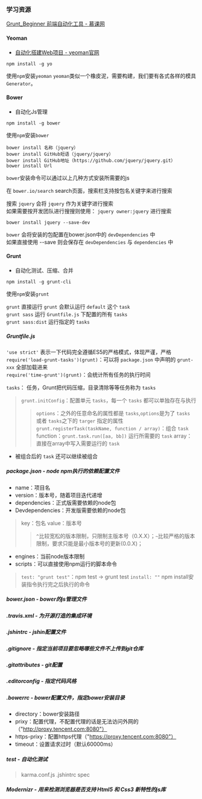 ### 学习资源
[Grunt_Beginner 前端自动化工具 - 慕课网](http://www.imooc.com/course/qa/id/30?page=14)

#### Yeoman
- [自动化搭建Web项目 - yeoman官网](http://materliu.yo.org)
```
npm install -g yo
```
使用`npm`安装`yeoman`
`yeoman`类似一个橡皮泥，需要构建，我们要有各式各样的模具`Generator`。

#### Bower
- 自动化Js管理
```
npm install -g bower
```
使用`npm`安装`bower`
```
bower install 名称（jquery）
bower install GitHub短语（jquery/jquery）
bower install GitHub地址（https://github.com/jquery/jquery.git）
bower install Url
```
`bower`安装命令可以通过以上几种方式安装所需要的js

在 `bower.io/search` search页面，搜索栏支持按包名关键字来进行搜索

搜索 `jquery` 会将 `jquery` 作为关键字进行搜索  
如果需要按开发团队进行搜搜则使用： `jquery owner:jquery` 进行搜索

```
bower install jquery --save-dev

```
`bower` 会将安装的包配置在bower.json中的 `devDependencies` 中  
如果直接使用 --save 则会保存在 `devDependencies` 与 `dependencies` 中

#### Grunt
- 自动化测试、压缩、合并
```
npm install -g grunt-cli
```
使用`npm`安装`grunt`

`grunt` 直接运行 `grunt` 会默认运行 `default` 这个 `task`  
`grunt sass` 运行 `Gruntfile.js` 下配置的所有 `tasks`  
`grunt sass:dist` 运行指定的 `tasks`


##### Gruntfile.js
`'use strict'` 表示一下代码完全遵循ES5的严格模式，体现严谨，严格  
`require('load-grunt-tasks')(grunt)`：可以将 `package.json` 中声明的 `grunt-xxx` 全部加载进来    
`require('time-grunt')(grunt)`：会统计所有任务的执行时间

`tasks`： 任务，Grunt把代码压缩，目录清除等等任务称为 `tasks`  
> `grunt.initConfig`：配置单元 `tasks`，每一个 `tasks` 都可以单独存在与执行  
>> `options`：之外的任意命名的属性都是 `tasks`,`options`是为了 `tasks` 或者 `tasks`之下的 `targer` 指定的属性
> `grunt.registerTask(taskName, function / array)`：组合 `task`
>> function：`grunt.task.run([aa, bb])` 运行所需要的 `task`
>> array：直接在array中写入需要运行的 `task `
- 被组合后的 `task` 还可以继续被组合




##### package.json - node npm执行的依赖配置文件
- name：项目名
- version：版本号，随着项目迭代递增
- dependencies：正式版需要依赖的node包
- Devdependencies：开发版需要依赖的node包  

> key：包名
> value：版本号
>> `^`比较宽松的版本限制，只限制主版本号（0.X.X）；`~`比较严格的版本限制，要求只能是最小版本号的更新(0.0.X)；
- engines：当前node版本限制
- scripts：可以直接使用npm运行的脚本命令
> `test: "grunt test"`：npm test -> grunt test
> `install: ""` npm install安装指令执行完之后执行的命令

##### bower.json - bower的js管理文件

##### .travis.xml - 为开源打造的集成环境

##### .jshintrc - jshin配置文件

##### .gitignore - 指定当前项目要忽略哪些文件不上传到git仓库

##### .gitattributes - git配置

##### .editorconfig - 指定代码风格

##### .bowerrc - bower配置文件，指定bower安装目录
- directory：bower安装路径
- prixy：配置代理，不配置代理的话是无法访问外网的（"http://proxy.tencent.com:8080"）
- https-prixy：配置https代理（"https://proxy.tencent.com:8080"）
- timeout：设置请求过时（默认60000ms）

##### test - 自动化测试
> karma.conf.js
> .jshintrc
> spec


##### Modernizr - 用来检测浏览器是否支持 Html5 和 Css3 新特性的js库